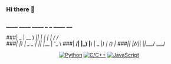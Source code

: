 ### Hi there 👋
### ____  ____ ____  _   _ ____   __   
###|  _ \| __ ) ___|| | | | ___| / /_  
###| |_) |  _ \___ \| |_| |___ \| '_ \ 
###|  __/| |_) |__) |  _  |___) | (_) |
###|_|   |____/____/|_| |_|____/ \___/ 

<div align="center">

   

[![Python](https://img.shields.io/badge/Python-blue.svg?style=flat)](https://www.python.org/)
[![C/C++](https://img.shields.io/badge/C/C++-green.svg?style=flat)](https://www.learncpp.com/)
[![JavaScript](https://img.shields.io/badge/JavaScript-red.svg?style=flat)](https://www.learncpp.com/)

</div>

<!--
**PBSH56/PBSH56** is a ✨ _special_ ✨ repository because its `README.md` (this file) appears on your GitHub profile.

Here are some ideas to get you started:

- 🔭 I’m currently working on ...
- 🌱 I’m currently learning ...
- 👯 I’m looking to collaborate on ...
- 🤔 I’m looking for help with ...
- 💬 Ask me about ...
- 📫 How to reach me: ...
- 😄 Pronouns: ...
- ⚡ Fun fact: ...
-->
